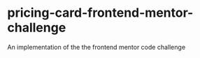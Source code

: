 # pricing-card-frontend-mentor-challenge
An implementation of the the frontend mentor code challenge
